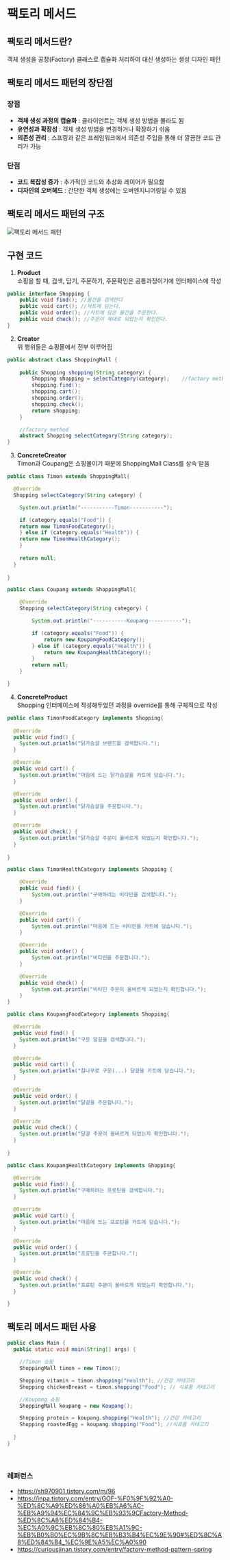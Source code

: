 # 팩토리 메서드

## 팩토리 메서드란?
객체 생성을 공장(Factory) 클래스로 캡슐화 처리하여 대신 생성하는 생성 디자인 패턴

## 팩토리 메서드 패턴의 장단점

### 장점
- **객체 생성 과정의 캡슐화** : 클라이언트는 객체 생성 방법을 몰라도 됨
- **유연성과 확장성** : 객체 생성 방법을 변경하거나 확장하기 쉬움
- **의존성 관리** : 스프링과 같은 프레임워크에서 의존성 주입을 통해 더 깔끔한 코드 관리가 가능

### 단점
- **코드 복잡성 증가** : 추가적인 코드와 추상화 레이어가 필요함
- **디자인의 오버헤드** : 간단한 객체 생성에는 오버엔지니어링일 수 있음

## 팩토리 메서드 패턴의 구조
![팩토리 메서드 패턴](https://github.com/user-attachments/assets/3b3ead75-d3c1-4f38-b2b6-c796021e932b)

## 구현 코드
1. **Product** <br>
쇼핑을 할 때, 검색, 담기, 주문하기, 주문확인은 공통과정이기에 인터페이스에 작성
```java
public interface Shopping {
    public void find(); //물건을 검색한다
    public void cart(); //카트에 담는다.
    public void order(); //카트에 담은 물건을 주문한다.
    public void check(); //주문이 제대로 되었는지 확인한다.
}
```

2. **Creator** <br>
위 행위들은 쇼핑몰에서 전부 이루어짐
```java
public abstract class ShoppingMall {
    
    public Shopping shopping(String category) {
    	Shopping shopping = selectCategory(category);    //factory method 사용
    	shopping.find();
    	shopping.cart();
    	shopping.order();
    	shopping.check();
    	return shopping;
    }

    //factory method
    abstract Shopping selectCategory(String category);
}
```

3. **ConcreteCreator** <br>
Timon과 Coupang은 쇼핑몰이기 때문에 ShoppingMall Class를 상속 받음
```java
public class Timon extends ShoppingMall{

  @Override
  Shopping selectCategory(String category) {

    System.out.println("-----------Timon-----------");

    if (category.equals("Food")) {
  	return new TimonFoodCategory();
    } else if (category.equals("Health")) {
  	return new TimonHealthCategory();
    }
    
    return null;
  }
    
}
```

```java
public class Coupang extends ShoppingMall{

    @Override
    Shopping selectCategory(String category) {

        System.out.println("-----------Koupang-----------");

        if (category.equals("Food")) {
            return new KoupangFoodCategory();
        } else if (category.equals("Health")) {
            return new KoupangHealthCategory();
        }
        return null;
    }

}
```


4. **ConcreteProduct** <br>
Shopping 인터페이스에 작성해두었던 과정을 override를 통해 구체적으로 작성
```java
public class TimonFoodCategory implements Shopping{
	
  @Override
  public void find() {
  	System.out.println("닭가슴살 브랜드를 검색합니다.");
  }

  @Override
  public void cart() {
  	System.out.println("마음에 드는 닭가슴살을 카트에 담습니다.");
  }

  @Override
  public void order() {
  	System.out.println("닭가슴살을 주문합니다.");
  }

  @Override
  public void check() {
  	System.out.println("닭가슴살 주문이 올바르게 되었는지 확인합니다.");
  }
  
}
```

```java
public class TimonHealthCategory implements Shopping {

    @Override
    public void find() {
        System.out.println("구매하려는 비타민을 검색합니다.");
    }

    @Override
    public void cart() {
        System.out.println("마음에 드는 비타민을 카트에 담습니다.");
    }

    @Override
    public void order() {
        System.out.println("비타민을 주문합니다.");
    }

    @Override
    public void check() {
        System.out.println("비타민 주문이 올바르게 되었는지 확인합니다.");
    }
}
```

```java
public class KoupangFoodCategory implements Shopping{

  @Override
  public void find() {
  	System.out.println("구운 달걀을 검색합니다.");
  }

  @Override
  public void cart() {
  	System.out.println("참나무로 구운(...) 달걀을 카트에 담습니다.");
  }

  @Override
  public void order() {
  	System.out.println("달걀을 주문합니다.");
  }

  @Override
  public void check() {
  	System.out.println("달걀 주문이 올바르게 되었는지 확인합니다.");
  }
  
}
```

```java
public class KoupangHealthCategory implements Shopping{

  @Override
  public void find() {
  	System.out.println("구매하려는 프로틴을 검색합니다.");
  }

  @Override
  public void cart() {
  	System.out.println("마음에 드는 프로틴을 카트에 담습니다.");
  }

  @Override
  public void order() {
  	System.out.println("프로틴을 주문합니다.");
  }

  @Override
  public void check() {
  	System.out.println("프로틴 주문이 올바르게 되었는지 확인합니다.");
  }

}
```

## 팩토리 메서드 패턴 사용
```java
public class Main {
  public static void main(String[] args) {

    //Timon 쇼핑
    ShoppingMall timon = new Timon();

    Shopping vitamin = timon.shopping("Health"); //건강 카테고리
    Shopping chickenBreast = timon.shopping("Food"); // 식료품 카테고리

    //Koupang 쇼핑
    ShoppingMall koupang = new Koupang();

    Shopping protein = koupang.shopping("Health"); //건강 카테고리
    Shopping roastedEgg = koupang.shopping("Food"); //식료품 카테고리
    
  }
}
```

<br>

### 레퍼런스
- https://sh970901.tistory.com/m/96
- https://inpa.tistory.com/entry/GOF-%F0%9F%92%A0-%ED%8C%A9%ED%86%A0%EB%A6%AC-%EB%A9%94%EC%84%9C%EB%93%9CFactory-Method-%ED%8C%A8%ED%84%B4-%EC%A0%9C%EB%8C%80%EB%A1%9C-%EB%B0%B0%EC%9B%8C%EB%B3%B4%EC%9E%90#%ED%8C%A8%ED%84%B4_%EC%9E%A5%EC%A0%90
- https://curiousjinan.tistory.com/entry/factory-method-pattern-spring
